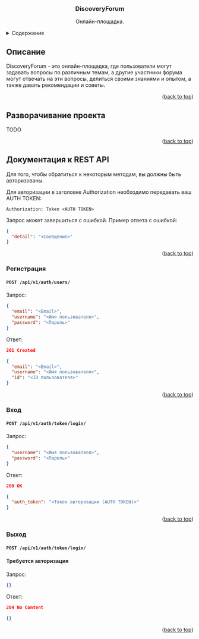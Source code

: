 <div id="top"></div>


<!-- PROJECT LOGO -->
<br />
<div align="center">

  <h3 align="center">DiscoveryForum</h3>

  <p align="center">
    Онлайн-площадка.
  </p>
</div>


<!-- TABLE OF CONTENTS -->
<details>
  <summary>Содержание</summary>
  <ol>
    <li>
      <a href="#описание">Описание</a>
    </li>
    <li>
      <a href="#разворачивание-проекта">Разворачивание проекта</a>
    </li>
    <li>
      <a href="#документация-к-rest-api">Документация к REST API</a>
    </li>
  </ol>
</details>


<!-- DESCRIPTION -->
## Описание

DiscoveryForum - это онлайн-площадка, где пользователи могут задавать вопросы по различным темам, а другие участники форума могут отвечать на эти вопросы, делиться своими знаниями и опытом, а также давать рекомендации и советы.

<p align="right">(<a href="#top">back to top</a>)</p>


<!-- DEPLOYMENT  -->
## Разворачивание проекта

TODO

<p align="right">(<a href="#top">back to top</a>)</p>


<!-- REST API DOCUMENTATION -->
## Документация к REST API

Для того, чтобы обратиться к некоторым методам, вы должны быть авторизованы.

Для авторизации в заголовке Authorization необходимо передавать ваш AUTH TOKEN:

```Authorization: Token <AUTH TOKEN>```

Запрос может завершиться с ошибкой. Пример ответа с ошибкой:

```json
{
  "detail": "<Сообщение>"
}
```

<p align="right">(<a href="#top">back to top</a>)</p>

### Регистрация

#### `POST /api/v1/auth/users/`

Запрос:
```json
{
  "email": "<Email>",
  "username": "<Имя пользователя>",
  "password": "<Пароль>"
}
```

Ответ:
```json
201 Created

{
  "email": "<Email>",
  "username": "<Имя пользователя>",
  "id": "<ID пользователя>"
}
```

<p align="right">(<a href="#top">back to top</a>)</p>

### Вход

#### `POST /api/v1/auth/token/login/`

Запрос:
```json
{
  "username": "<Имя пользователя>",
  "password": "<Пароль>"
}
```

Ответ:
```json
200 OK

{
  "auth_token": "<Токен авторизации (AUTH TOKEN)>"
}
```

<p align="right">(<a href="#top">back to top</a>)</p>

### Выход

#### `POST /api/v1/auth/token/login/`

#### Требуется авторизация

Запрос:
```json
{}
```

Ответ:
```json
204 No Content

{}
```

<p align="right">(<a href="#top">back to top</a>)</p>
